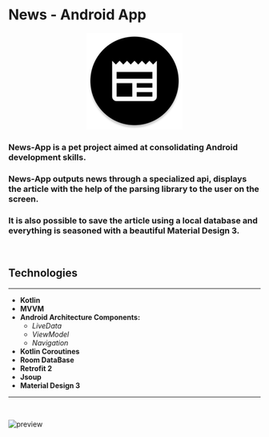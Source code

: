 # **News** - Android App

<p align="center">
    <img src="https://github.com/Buffersolve/News/blob/main/app/src/main/res/mipmap-xxxhdpi/ic_launcher_news_round.png?raw=true" />
</p>

### News-App is a pet project aimed at consolidating Android development skills. 
### News-App outputs news through a specialized api, displays the article with the help of the parsing library to the user on the screen.
### It is also possible to save the article using a local database and everything is seasoned with a beautiful Material Design 3.
<br>

## Technologies
___
+ **Kotlin**
+ **MVVM**
+ **Android Architecture Components:**
  + *LiveData*
  + *ViewModel*
  + *Navigation*
+ **Kotlin Coroutines**
+ **Room DataBase**
+ **Retrofit 2**
+ **Jsoup**
+ **Material Design 3**
___
<br>

![preview](https://github.com/Buffersolve/News/blob/main/app/src/main/res/drawable/preview_readme.gif.gif?raw=true)
